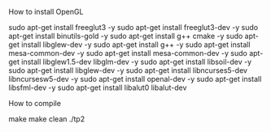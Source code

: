 How to install OpenGL

sudo apt-get install freeglut3 -y 
sudo apt-get install freeglut3-dev -y 
sudo apt-get install binutils-gold -y 
sudo apt-get install g++ cmake -y 
sudo apt-get install libglew-dev -y
sudo apt-get install g++ -y 
sudo apt-get install mesa-common-dev -y 
sudo apt-get install mesa-common-dev -y 
sudo apt-get install libglew1.5-dev libglm-dev -y
sudo apt-get install libsoil-dev -y
sudo apt-get install libglew-dev -y 
sudo apt-get install libncurses5-dev libncursesw5-dev -y 
sudo apt-get install openal-dev -y
sudo apt-get install libsfml-dev -y
sudo apt-get install libalut0 libalut-dev


How to compile

make
make clean
./tp2